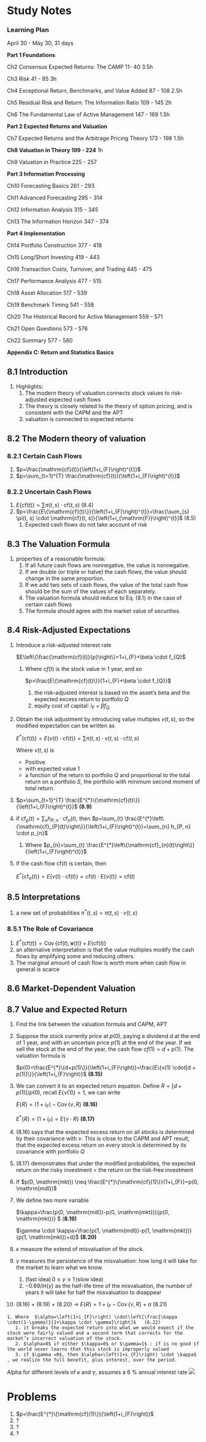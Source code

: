 # Study Notes

### Learning Plan

April 30 - May 30, 31 days

__Part 1 Foundations__

Ch2 Consensus Expected Returns: The CAMP   11- 40  3.5h

Ch3 Risk  41 - 85  3h

Ch4 Exceptional Return, Benchmarks, and Value Added  87 - 108 2.5h

Ch5 Residual Risk and Return: The Information Ratio 109 - 145  2h

Ch6 The Fundamental Law of Active Management 147 - 169 1.5h

__Part 2 Expected Returns and Valuation__

Ch7 Expected Returns and the Arbitrage Pricing Theory 173 - 198 1.5h

**Ch8 Valuation in Theory 199 - 224** 1h

Ch9 Valuation in Practice 225 - 257

__Part 3 Information Processing__

Ch10 Forecasting Basics  261 - 293

Ch11 Advanced Forecasting 295 - 314

Ch12 Information Analysis 315 - 345

Ch13 The Information Horizon 347 - 374

__Part 4 Implementation__

Ch14 Portfolio Construction 377 - 418

Ch15 Long/Short Investing 419 - 443

Ch16 Transaction Costs, Turnover, and Trading 445 - 475

Ch17 Performance Analysis 477 - 515

Ch18 Asset Allocation 517 - 539

Ch19 Benchmark Timing  541 - 558

Ch20 The Historical Record for Active Management 559 - 571

Ch21 Open Questions 573 - 576

Ch22 Summary 577 - 580

__Appendix C: Return and Statistics Basics__

## 8.1 Introduction

1. Highlights:
   1. The modern theory of valuation connects stock values to risk-adjusted expected cash flows
   2. The theory is closely related to the theory of option pricing, and is consistent with the CAPM and the APT
   3. valuation is connected to expected returns

## 8.2 The Modern theory of valuation

### 8.2.1 Certain Cash Flows

1. $p=\frac{\mathrm{cf}(t)}{\left(1+i_{F}\right)^{t}}$
2. $p=\sum_{t=1}^{T} \frac{\mathrm{cf}(t)}{\left(1+i_{F}\right)^{t}}$

### 8.2.2 Uncertain Cash Flows

1. $E\{\mathrm{cf}(t)\}=\sum \pi(t, s) \cdot \mathrm{cf}(t, s)$   (8.4)
2. $p<\frac{E\{\mathrm{cf}(t)\}}{\left(1+i_{F}\right)^{t}}=\frac{\sum_{s} \pi(t, s) \cdot \mathrm{cf}(t, s)}{\left(1+i_{\mathrm{F}}\right)^{t}}$   (8.5)
   1. Expected cash flows do not take account of risk

## 8.3 The Valuation Formula

1. properties of a reasonable formula:
   1. If all future cash flows are nonnegative, the value is nonnegative. 
   2. If we double (or triple or halve) the cash flows, the value should change in the same proportion. 
   3. If we add two sets of cash flows, the value of the total cash flow should be the sum of the values of each separately. 
   4. The valuation formula should reduce to Eq. (8.1) in the case of certain cash flows
   5. The formula should agree with the market value of securities.

## 8.4 Risk-Adjusted Expectations

1. Introduce a risk-adjusted interest rate

   $E\left\{\frac{\mathrm{cf}(t)}{p}\right\}=1+i_{F}+\beta \cdot f_{Q}$

   1. Where $cf(t)$ is the stock value in 1 year, and so

      $p=\frac{E\{\mathrm{cf}(t)\}}{1+i_{F}+\beta \cdot f_{Q}}$

      1. the risk-adjusted interest is based on the asset’s beta and the expected excess return to portfolio $Q$
      2. equity cost of capital: $i_F + \beta f_Q$

2. Obtain the risk adjustment by introducing value multiples $\nu(t,s)$, so the modified expectation can be written as 

   $E^{*}\{\mathrm{cf}(t)\}=E\{v(t) \cdot \mathrm{cf}(t)\}=\sum \pi(t, s) \cdot v(t, s) \cdot \mathrm{c} \mathrm{f}(t, s)$

   Where $\nu(t,s)$ is

   - Positive
   - with expected value 1
   - a function of the return to portfolio $Q$ and proportional to the total return on a portfolio $S$, the portfolio with minimum second moment of total return.

3. $p=\sum_{t=1}^{T} \frac{E^{*}\{\mathrm{cf}(t)\}}{\left(1+i_{F}\right)^{t}}$   **(8.9)**

4. if $\mathrm{cf}_{p}(t)=\sum_{n} h_{P, n} \cdot \mathrm{cf}_{n}(t)$, then $p=\sum_{t} \frac{E^{*}\left\{\mathrm{cf}_{P}(t)\right\}}{\left(1+i_{F}\right)^{t}}=\sum_{n} h_{P, n} \cdot p_{n}$

   1. Where $p_{n}=\sum_{t} \frac{E^{*}\left\{\mathrm{cf}_{n}(t)\right\}}{\left(1+i_{F}\right)^{t}}$

5. If the cash flow $\mathrm{cf}(t)$ is certain, then 

   $E^{*}\left\{\mathrm{cf}_{n}(t)\right\}=E\{v(t) \cdot \mathrm{cf}(t)\}=\mathrm{cf}(t) \cdot E\{v(t)\}=\mathrm{cf}(t)$

## 8.5 Interpretations

1. a new set of probabilities $\pi^{*}(t, s)=\pi(t, s) \cdot v(t, s)$

### 8.5.1 The Role of Covariance

1. $E^{*}\{\mathrm{cf}(t)\}=\operatorname{Cov}\{\mathrm{cf}(t), \boldsymbol{v}(t)\}+E\{\mathrm{cf}(t)\}$
2. an alternative interpretation is that the value multiples modify the cash flows by amplifying some and reducing others.
3. The marginal amount of cash flow is worth more when cash flow in general is scarce

## 8.6 Market-Dependent Valuation

## 8.7 Value and Expected Return

1. Find the link between the valuation formula and CAPM, APT

2. Suppose the stock currently price at $p(0)$, paying a dividend $d$ at the end of 1 year, and with an uncertain price $p(1)$ at the end of the year. If we sell the stock at the end of the year, the cash flow $cf(1) = d + p(1)$. The valuation formula is 

   $p(0)=\frac{E^{*}\{d+p(1)\}}{\left(1+i_{F}\right)}=\frac{E\{v(1) \cdot[d + p(1)]\}}{\left(1+i_{F}\right)}$     **(8.15)**

3. We can convert it to an expected return equation.  Define $R=[d+p(1)] / p(0)$, recall $E\{\nu(1)\} = 1$, we can write

   $E\{R\}=\left(1+i_{F}\right)-\operatorname{Cov}\{v, R\}$    **(8.16)**

   $E^{*}\{R\}=\left(1+i_{F}\right)=E\{v \cdot R\}$    **(8.17)**

4. (8.16) says that the expected excess return on all stocks is determined by their covariance with $\nu$. This is close to the CAPM and APT result, that the expected excess return on every stock is determined by its covariance with portfolio $Q$

5. (8.17) demonstrates that under the modified probabilities, the expected return on the risky investment  = the return on the risk-free investment

6. If  $p(0, \mathrm{mkt}) \neq \frac{E^{*}\{\mathrm{cf}(1)\}}{1+i_{F}}=p(0, \mathrm{mdl})$

7. We define two more variable

   $\kappa=\frac{p(0, \mathrm{mdl})-p(0, \mathrm{mkt})}{p(0, \mathrm{mkt})} $   (**8.19)**

   $\gamma \cdot \kappa=\frac{p(1, \mathrm{mdl})-p(1, \mathrm{mkt})}{p(1, \mathrm{mkt})+d}$   **(8.20)**

8. $\kappa$ measure the extend of misvaluation of the stock.  

9. $\gamma$ measures the persistence of the misvaluation: how long it will take for the market to learn what we know. 

   1. $\text{(fast idea)} \, 0 \le \gamma \le 1 \,  (\text{slow idea})$
   2. $-0.69/ln(\gamma)$ as the half-life time of the misvaluation, the number of years it will take for half the misvaluation to disappear

10.  (8.16) + (8.19) + (8.20) -> $E\{R\}=1+i_{F}-\operatorname{Cov}\{v, R\}+\alpha$   (8.21)

    1. Where  $\alpha=\left(1+i_{F}\right) \cdot\left[\frac{\kappa \cdot(1-\gamma)}{1+\kappa \cdot \gamma}\right]$   (8.22)
       1. it breaks the expected return into what we would expect if the stock were fairly valued and a second term that corrects for the market’s incorrect valuation of the stock.
       2. $\alpha=0$ if either $\kappa=0$ or $\gamma=1$ : if is no good if the world never learns that this stock is improperly valued
       3. if $\gamma =0$, then $\alpha=\left(1+i_{F}\right) \cdot \kappa$ , we realize the full benefit, plus interest, over the period.

Alpha for different levels of $\kappa$ and $\gamma$, assumes a 6 % annual interest rate ![](./pic/8.1.png)

# Problems

1. $p=\frac{E^{*}\{\mathrm{cf}(1)\}}{\left(1+i_{F}\right)}$
2. ?
3. ?
4. ?











